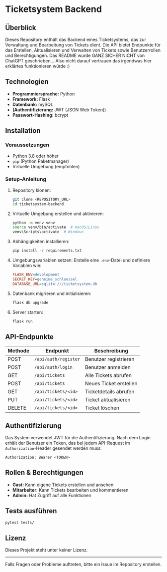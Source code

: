 # Ticketsystem Backend

## Überblick
Dieses Repository enthält das Backend eines Ticketsystems, das zur Verwaltung und Bearbeitung von Tickets dient. Die API bietet Endpunkte für das Erstellen, Aktualisieren und Verwalten von Tickets sowie Benutzerrollen und Berechtigungen. 
Das README wurde GANZ SICHER NICHT von ChatGPT geschrieben...
Also nicht darauf vertrauen das irgendwas hier erklärtes funktionieren würde :)

## Technologien
- **Programmiersprache:** Python
- **Framework:** Flask
- **Datenbank:** mySQL
- **(Authentifizierung:** JWT (JSON Web Token))
- **Passwort-Hashing:** bcrypt

## Installation
### Voraussetzungen
- Python 3.8 oder höher
- `pip` (Python Paketmanager)
- Virtuelle Umgebung (empfohlen)

### Setup-Anleitung
1. Repository klonen:
   ```sh
   git clone <REPOSITORY_URL>
   cd ticketsystem-backend
   ```
2. Virtuelle Umgebung erstellen und aktivieren:
   ```sh
   python -m venv venv
   source venv/bin/activate  # macOS/Linux
   venv\Scripts\activate  # Windows
   ```
3. Abhängigkeiten installieren:
   ```sh
   pip install -r requirements.txt
   ```
4. Umgebungsvariablen setzen:
   Erstelle eine `.env`-Datei und definiere Variablen wie:
   ```ini
   FLASK_ENV=development
   SECRET_KEY=geheime_schluessel
   DATABASE_URL=sqlite:///ticketsystem.db
   ```
5. Datenbank migrieren und initialisieren:
   ```sh
   flask db upgrade
   ```
6. Server starten:
   ```sh
   flask run
   ```

## API-Endpunkte
| Methode  | Endpunkt               | Beschreibung |
|----------|------------------------|--------------|
| POST     | `/api/auth/register`    | Benutzer registrieren |
| POST     | `/api/auth/login`       | Benutzer anmelden |
| GET      | `/api/tickets`          | Alle Tickets abrufen |
| POST     | `/api/tickets`          | Neues Ticket erstellen |
| GET      | `/api/tickets/<id>`     | Ticketdetails abrufen |
| PUT      | `/api/tickets/<id>`     | Ticket aktualisieren |
| DELETE   | `/api/tickets/<id>`     | Ticket löschen |

## Authentifizierung
Das System verwendet JWT für die Authentifizierung. Nach dem Login erhält der Benutzer ein Token, das bei jedem API-Request im `Authorization`-Header gesendet werden muss:
```http
Authorization: Bearer <TOKEN>
```

## Rollen & Berechtigungen
- **Gast:** Kann eigene Tickets erstellen und ansehen
- **Mitarbeiter:** Kann Tickets bearbeiten und kommentieren
- **Admin:** Hat Zugriff auf alle Funktionen

## Tests ausführen
```sh
pytest tests/
```

## Lizenz
Dieses Projekt steht unter keiner Lizenz.

---
Falls Fragen oder Probleme auftreten, bitte ein Issue im Repository erstellen.

